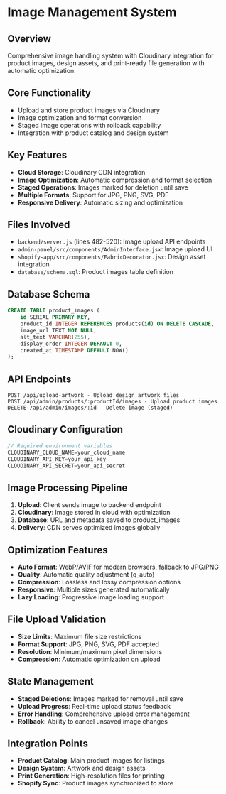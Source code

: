 # Image Management System

## Overview
Comprehensive image handling system with Cloudinary integration for product images, design assets, and print-ready file generation with automatic optimization.

## Core Functionality
- Upload and store product images via Cloudinary
- Image optimization and format conversion
- Staged image operations with rollback capability
- Integration with product catalog and design system

## Key Features
- **Cloud Storage**: Cloudinary CDN integration
- **Image Optimization**: Automatic compression and format selection
- **Staged Operations**: Images marked for deletion until save
- **Multiple Formats**: Support for JPG, PNG, SVG, PDF
- **Responsive Delivery**: Automatic sizing and optimization

## Files Involved
- `backend/server.js` (lines 482-520): Image upload API endpoints
- `admin-panel/src/components/AdminInterface.jsx`: Image upload UI
- `shopify-app/src/components/FabricDecorator.jsx`: Design asset integration
- `database/schema.sql`: Product images table definition

## Database Schema
```sql
CREATE TABLE product_images (
    id SERIAL PRIMARY KEY,
    product_id INTEGER REFERENCES products(id) ON DELETE CASCADE,
    image_url TEXT NOT NULL,
    alt_text VARCHAR(255),
    display_order INTEGER DEFAULT 0,
    created_at TIMESTAMP DEFAULT NOW()
);
```

## API Endpoints
```
POST /api/upload-artwork - Upload design artwork files
POST /api/admin/products/:productId/images - Upload product images
DELETE /api/admin/images/:id - Delete image (staged)
```

## Cloudinary Configuration
```javascript
// Required environment variables
CLOUDINARY_CLOUD_NAME=your_cloud_name
CLOUDINARY_API_KEY=your_api_key
CLOUDINARY_API_SECRET=your_api_secret
```

## Image Processing Pipeline
1. **Upload**: Client sends image to backend endpoint
2. **Cloudinary**: Image stored in cloud with optimization
3. **Database**: URL and metadata saved to product_images
4. **Delivery**: CDN serves optimized images globally

## Optimization Features
- **Auto Format**: WebP/AVIF for modern browsers, fallback to JPG/PNG
- **Quality**: Automatic quality adjustment (q_auto)
- **Compression**: Lossless and lossy compression options
- **Responsive**: Multiple sizes generated automatically
- **Lazy Loading**: Progressive image loading support

## File Upload Validation
- **Size Limits**: Maximum file size restrictions
- **Format Support**: JPG, PNG, SVG, PDF accepted
- **Resolution**: Minimum/maximum pixel dimensions
- **Compression**: Automatic optimization on upload

## State Management
- **Staged Deletions**: Images marked for removal until save
- **Upload Progress**: Real-time upload status feedback
- **Error Handling**: Comprehensive upload error management
- **Rollback**: Ability to cancel unsaved image changes

## Integration Points
- **Product Catalog**: Main product images for listings
- **Design System**: Artwork and design assets
- **Print Generation**: High-resolution files for printing
- **Shopify Sync**: Product images synchronized to store